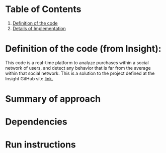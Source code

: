 # Table of Contents
1. [Definition of the code](README.md#definition)
2. [Details of Implementation](README.md#details-of-implementation)


# Definition of the code (from Insight):

This code is a real-time platform to analyze purchases within a social network of users, and detect any behavior that is far from the average within that social network.
This is a solution to the project defined at the Insight GitHub site [link.](https://github.com/InsightDataScience/anomaly_detection/blob/master/README.md)

# Summary of approach

# Dependencies

# Run instructions
